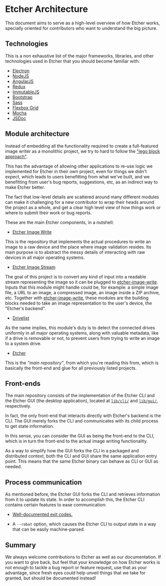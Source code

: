 Etcher Architecture
===================

This document aims to serve as a high-level overview of how Etcher works,
specially oriented for contributors who want to understand the big picture.

Technologies
------------

This is a non exhaustive list of the major frameworks, libraries, and other
technologies used in Etcher that you should become familiar with:

- [Electron][electron]
- [NodeJS][nodejs]
- [AngularJS][angularjs]
- [Redux][redux]
- [ImmutableJS][immutablejs]
- [Bootstrap][bootstrap]
- [Sass][sass]
- [Flexbox Grid][flexbox-grid]
- [Mocha][mocha]
- [JSDoc][jsdoc]

Module architecture
-------------------

Instead of embedding all the functionality required to create a full-featured
image writer as a monolithic project, we try to hard to follow the ["lego block
approach"][lego-blocks].

This has the advantage of allowing other applications to re-use logic we
implemented for Etcher in their own project, even for things we didn't expect,
which leads to users benefitting from what we've built, and we benefitting from
user's bug reports, suggestions, etc, as an indirect way to make Etcher better.

The fact that low-level details are scattered around many different modules can
make it challenging for a new contributor to wrap their heads around the
project as a whole, and get a clear high level view of how things work or where
to submit their work or bug reports.

These are the main Etcher components, in a nutshell:

- [Etcher Image Write][etcher-image-write]

This is the repository that implements the actual procedures to write an image
to a raw device and the place where image validation resides. Its main purpose
is to abstract the messy details of interacting with raw devices in all major
operating systems.

- [Etcher Image Stream](https://github.com/resin-io-modules/etcher-image-stream)

The goal of this project is to convert any kind of input into a readable stream
representing the image so it can be plugged to [etcher-image-write]. Inputs
that this module might handle could be, for example: a simple image file, a URL
to an image, a compressed image, an image inside a ZIP archive, etc. Together
with [etcher-image-write], these modules are the building blocks needed to take
an image representation to the user's device, the "Etcher's backend".

- [Drivelist](https://github.com/resin-io-modules/drivelist)

As the name implies, this module's duty is to detect the connected drives
uniformly in all major operating systems, along with valuable metadata, like if
a drive is removable or not, to prevent users from trying to write an image to
a system drive.

- [Etcher](https://github.com/resin-io/etcher)

This is the *"main repository"*, from which you're reading this from, which is
basically the front-end and glue for all previously listed projects.

Front-ends
----------

The main repository consists of the implementation of the Etcher CLI and the
Etcher GUI (the desktop application), located at [`lib/cli/`][cli-dir] and
[`lib/gui/`][gui-dir], respectively.

In fact, the only front-end that interacts directly with Etcher's backend is
the CLI. The GUI merely forks the CLI and communicates with its child process
to get state information.

In this sense, you can consider the GUI as being the front-end to the CLI,
which is in turn the front-end to the actual image writing functionality.

As a way to simplify how the GUI forks the CLI in a packaged and distributed
context, both the CLI and GUI share the same application entry point. This
means that the same Etcher binary can behave as CLI or GUI as needed.

## Process communication

As mentioned before, the Etcher GUI forks the CLI and retrieves information
from it to update its state. In order to accomplish this, the Etcher CLI
contains certain features to ease communication:

- [Well-documented exit codes.][exit-codes]

- A `--robot` option, which causes the Etcher CLI to output state in a way that
can be easily machine-parsed.

Summary
-------

We always welcome contributions to Etcher as well as our documentation. If you
want to give back, but feel that your knowledge on how Etcher works is not
enough to tackle a bug report or feature request, use that as your advantage,
since fresh eyes could help unveil things that we take for granted, but should
be documented instead!

[lego-blocks]: https://github.com/sindresorhus/ama/issues/10#issuecomment-117766328
[etcher-image-write]: https://github.com/resin-io-modules/etcher-image-write
[exit-codes]: https://github.com/resin-io/etcher/blob/master/lib/src/exit-codes.js
[cli-dir]: https://github.com/resin-io/etcher/tree/master/lib/cli
[gui-dir]: https://github.com/resin-io/etcher/tree/master/lib/gui
[electron]: http://electron.atom.io
[nodejs]: https://nodejs.org
[angularjs]: https://angularjs.org
[redux]: http://redux.js.org
[immutablejs]: http://facebook.github.io/immutable-js/
[bootstrap]: http://getbootstrap.com
[sass]: http://sass-lang.com
[flexbox-grid]: http://flexboxgrid.com
[mocha]: http://mochajs.org
[jsdoc]: http://usejsdoc.org
